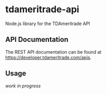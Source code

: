 # tdameritrade-api
Node.js library for the TDAmeritrade API

## API Documentation

The REST API documentation can be found at https://developer.tdameritrade.com/apis.

## Usage

*work in progress*
